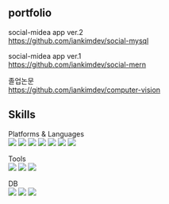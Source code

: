 



## portfolio

social-midea app ver.2<br>
https://github.com/iankimdev/social-mysql

social-midea app ver.1<br>
https://github.com/iankimdev/social-mern

졸업논문<br>
https://github.com/iankimdev/computer-vision


## Skills

Platforms & Languages<br>
<img src="https://img.shields.io/badge/C++-00599C?style=flat-square&logo=C++&logoColor=white"/> <img src="https://img.shields.io/badge/Python-3776AB?style=flat-square&logo=Python&logoColor=white"/>  <img src="https://img.shields.io/badge/Django-3776AB?style=flat-square&logo=Django&logoColor=white"/> <img src="https://img.shields.io/badge/Javascript-F7DF1E?style=flat-square&logo=Javascript&logoColor=white"/>  <img src="https://img.shields.io/badge/React-61DAFB?style=flat-square&logo=React&logoColor=white"/>  <img src="https://img.shields.io/badge/Node.js-339933?style=flat-square&logo=Node.js&logoColor=white"/>  <img src="https://img.shields.io/badge/Next.js-000000?style=flat-square&logo=React&logoColor=white"/>

Tools<br>
<img src="https://img.shields.io/badge/Firebase-FFCA28?style=flat-square&logo=Firebase&logoColor=white"/>  <img src="https://img.shields.io/badge/Git-F05032?style=flat-square&logo=Git&logoColor=white"/>  <img src="https://img.shields.io/badge/Postman-FF6C37?style=flat-square&logo=Postman&logoColor=white"/>

DB<br>
<img src="https://img.shields.io/badge/MongoDB-47A248?style=flat-square&logo=MongoDB&logoColor=white"/>  <img src="https://img.shields.io/badge/MySql-4479A1?style=flat-square&logo=MySql&logoColor=white"/> <img src="https://img.shields.io/badge/Postgresql-4479A1?style=flat-square&logo=Postgresql&logoColor=white"/>
